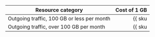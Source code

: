 | Resource category | Cost of 1 GB |
| --- | --: |
| Outgoing traffic, 100 GB or less per month | {{ sku|USD|network.egress.inet|string }} |
| Outgoing traffic, over 100 GB per month | {{ sku|USD|network.egress.inet|pricingRate.100|string }} |
